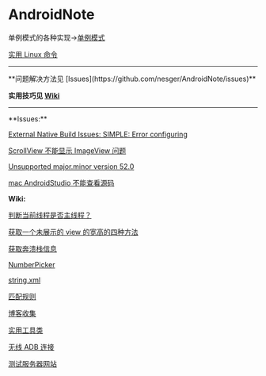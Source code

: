 # AndroidNote

单例模式的各种实现->[单例模式](https://github.com/nesger/AndroidNote/tree/master/singleton)

[实用 Linux 命令](./linux.md)

<hr/>
**问题解决方法见 [Issues](https://github.com/nesger/AndroidNote/issues)**

**实用技巧见 [Wiki](https://github.com/nesger/AndroidNote/wiki)**

<hr/>
**Issues:**

[External Native Build Issues: SIMPLE: Error configuring](https://github.com/nesger/AndroidNote/issues/1)

[ScrollView 不能显示 ImageView 问题](https://github.com/nesger/AndroidNote/issues/2)

[Unsupported major.minor version 52.0](https://github.com/nesger/AndroidNote/issues/3)

[mac AndroidStudio 不能查看源码](https://github.com/nesger/AndroidNote/issues/4)

**Wiki:**

[判断当前线程是否主线程？](https://github.com/nesger/AndroidNote/wiki/%E5%88%A4%E6%96%AD%E5%BD%93%E5%89%8D%E7%BA%BF%E7%A8%8B%E6%98%AF%E5%90%A6%E4%B8%BB%E7%BA%BF%E7%A8%8B%EF%BC%9F)

[获取一个未展示的 view 的宽高的四种方法](https://github.com/nesger/AndroidNote/wiki/%E8%8E%B7%E5%8F%96%E4%B8%80%E4%B8%AA%E6%9C%AA%E5%B1%95%E7%A4%BA%E7%9A%84-view-%E7%9A%84%E5%AE%BD%E9%AB%98%E7%9A%84%E5%9B%9B%E7%A7%8D%E6%96%B9%E6%B3%95)

[获取奔溃栈信息](https://github.com/nesger/AndroidNote/wiki/%E8%8E%B7%E5%8F%96%E5%A5%94%E6%BA%83%E6%A0%88%E4%BF%A1%E6%81%AF)

[NumberPicker](https://github.com/nesger/AndroidNote/wiki/NumberPicker)

[string.xml](https://github.com/nesger/AndroidNote/wiki/string.xml)

[匹配规则](https://github.com/nesger/AndroidNote/wiki/%E5%8C%B9%E9%85%8D%E8%A7%84%E5%88%99)

[博客收集](https://github.com/nesger/AndroidNote/wiki/%E5%8D%9A%E5%AE%A2%E6%94%B6%E9%9B%86)

[实用工具类](https://github.com/nesger/AndroidNote/wiki/%E5%AE%9E%E7%94%A8%E5%B7%A5%E5%85%B7%E7%B1%BB)

[无线 ADB 连接](https://github.com/nesger/AndroidNote/wiki/%E6%97%A0%E7%BA%BF-ADB-%E8%BF%9E%E6%8E%A5)

[测试服务器网站](https://github.com/nesger/AndroidNote/wiki/%E6%B5%8B%E8%AF%95%E6%9C%8D%E5%8A%A1%E5%99%A8%E7%BD%91%E7%AB%99)
